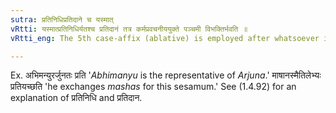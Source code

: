 ```yaml
---
sutra: प्रतिनिधिप्रतिदाने च यस्मात्
vRtti: यस्मात्प्रतिनिधिर्यतश्च प्रतिदानं तत्र कर्मप्रवचनीययुक्ते पञ्चमी विभक्तिर्भवति ॥
vRtti_eng: The 5th case-affix (ablative) is employed after whatsoever is governed by a _karmapravachaniya_ in the sense of 'substitute' or 'exchange' (I. 4.92).

---
```

Ex. अभिमन्युरर्जुनतः प्रति '_Abhimanyu_ is the representative of _Arjuna_.' माषानस्मैतिलेभ्यः प्रतियच्छति 'he exchanges _mashas_ for this sesamum.' See (1.4.92) for an explanation of प्रतिनिधि and प्रतिदान.